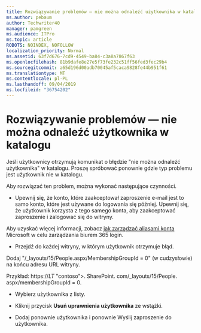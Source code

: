 ```yaml
---
title: Rozwiązywanie problemów — nie można odnaleźć użytkownika w katalogu
ms.author: pebaum
author: Techwriter40
manager: pamgreen
ms.audience: ITPro
ms.topic: article
ROBOTS: NOINDEX, NOFOLLOW
localization_priority: Normal
ms.assetid: 63f7d676-7cd9-4549-ba84-c3a8a7867f63
ms.openlocfilehash: 81b9dafe8e27e5f73fe232c51ff56fed3fec29b4
ms.sourcegitcommit: a65d196d00adb70045af5caca9828fe44b951f61
ms.translationtype: MT
ms.contentlocale: pl-PL
ms.lasthandoff: 09/04/2019
ms.locfileid: "36754202"
---
```

# <a name="troubleshoot-issue---user-not-found-in-directory"></a>Rozwiązywanie problemów — nie można odnaleźć użytkownika w katalogu

Jeśli użytkownicy otrzymują komunikat o błędzie "nie można odnaleźć użytkownika" w katalogu. Proszę spróbować ponownie gdzie typ problemu jest użytkownik nie w katalogu.

Aby rozwiązać ten problem, można wykonać następujące czynności.

- Upewnij się, że konto, które zaakceptował zaproszenie e-mail jest to samo konto, które jest używane do logowania się później. Upewnij się, że użytkownik korzysta z tego samego konta, aby zaakceptować zaproszenie i zalogować się do witryny. 

Aby uzyskać więcej informacji, zobacz [jak zarządzać aliasami konta</a> Microsoft w celu zarządzania biurem 365 login](https://support.microsoft.com/help/12407/microsoft-account-how-to-manage-aliases). 

- Przejdź do każdej witryny, w którym użytkownik otrzymuje błąd. 

Dodaj "/_layouts/15/People.aspx/MembershipGroupId = 0" (w cudzysłowie) na końcu adresu URL witryny. 

Przykład: https://_LT_ "contoso">. SharePoint. com/_layouts/15/People. aspx/membershipGroupId = 0.

- Wybierz użytkownika z listy.

- Kliknij przycisk **Usuń uprawnienia użytkownika** ze wstążki. 
-  Dodaj ponownie użytkownika i ponownie Wyślij zaproszenie do użytkownika.

